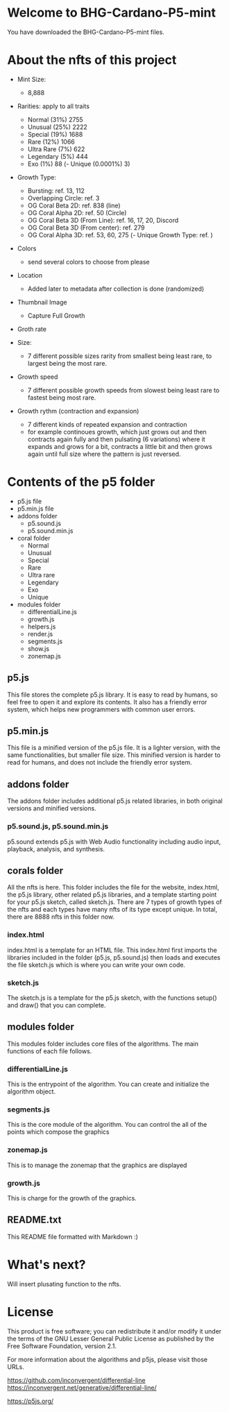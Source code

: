 # Welcome to BHG-Cardano-P5-mint

You have downloaded the BHG-Cardano-P5-mint files.

# About the nfts of this project

* Mint Size:
  - 8,888

* Rarities: apply to all traits
  - Normal (31%) 2755
  - Unusual (25%) 2222
  - Special (19%) 1688
  - Rare (12%) 1066
  - Ultra Rare (7%) 622
  - Legendary (5%) 444
  - Exo (1%) 88
  (- Unique (0.0001%) 3)


* Growth Type:
  - Bursting: ref. 13, 112
  - Overlapping Circle: ref. 3
  - OG Coral Beta 2D: ref. 838 (line)
  - OG Coral Alpha 2D: ref. 50 (Circle)
  - OG Coral Beta 3D (From Line): ref. 16, 17, 20, Discord
  - OG Coral Beta 3D (From center): ref. 279
  - OG Coral Alpha 3D: ref. 53, 60, 275
  (- Unique Growth Type: ref. )

* Colors
  - send several colors to choose from please 

* Location
  - Added later to metadata after collection is done (randomized)

* Thumbnail Image
  - Capture Full Growth
* Groth rate
* Size: 
  - 7 different possible sizes rarity from smallest being least rare, to largest being the most rare.
* Growth speed 
  - 7 different possible growth speeds from slowest being least rare to fastest being most rare.
* Growth rythm (contraction and expansion)
  - 7 different kinds of repeated expansion and contraction
  - for example continoues growth, which just grows out and then contracts again fully and then pulsating (6  variations) where it expands and grows for a bit, contracts a little bit and then  grows again until full size    where the pattern is just reversed.

# Contents of the p5 folder

* p5.js file
* p5.min.js file
* addons folder
  * p5.sound.js
  * p5.sound.min.js
* coral folder
  * Normal
  * Unusual
  * Special
  * Rare
  * Ultra rare
  * Legendary
  * Exo
  * Unique
* modules folder
  * differentialLine.js
  * growth.js
  * helpers.js
  * render.js
  * segments.js
  * show.js
  * zonemap.js

## p5.js

This file stores the complete p5.js library. It is easy to read by humans, so feel free to open it and explore its contents. It also has a friendly error system, which helps new programmers with common user errors.

## p5.min.js

This file is a minified version of the p5.js file. It is a lighter version, with the same functionalities, but smaller file size. This minified version is harder to read for humans, and does not include the friendly error system.

## addons folder

The addons folder includes additional p5.js related libraries, in both original versions and minified versions.

### p5.sound.js, p5.sound.min.js

p5.sound extends p5.js with Web Audio functionality including audio input, playback, analysis, and synthesis.

## corals folder

All the nfts is here. This folder includes the file for the website, index.html, the p5.js library, other related p5.js libraries, and a template starting point for your p5.js sketch, called sketch.js.
There are 7 types of growth types of the nfts and each types have many nfts of its type except unique.
In total, there are 8888 nfts in this folder now.

### index.html

index.html is a template for an HTML file. This index.html first imports the libraries included in the folder (p5.js, p5.sound.js) then loads and executes the file sketch.js which is where you can write your own code.

### sketch.js

The sketch.js is a template for the p5.js sketch, with the functions setup() and draw() that you can complete.

## modules folder

This modules folder includes core files of the algorithms.
The main functions of each file follows.

### differentialLine.js

This is the entrypoint of the algorithm. You can create and initialize the algorithm object.

### segments.js

This is the core module of the algorithm.
You can control the all of the points which compose the graphics

### zonemap.js

This is to manage the zonemap that the graphics are displayed

### growth.js

This is charge for the growth of the graphics.

## README.txt

This README file formatted with Markdown :)

# What's next?

Will insert plusating function to the nfts.

# License

This product is free software; you can redistribute it and/or modify it under the terms of the GNU Lesser General Public License as published by the Free Software Foundation, version 2.1.


For more information about the algorithms and p5js, please visit those URLs.

https://github.com/inconvergent/differential-line
https://inconvergent.net/generative/differential-line/

https://p5js.org/
